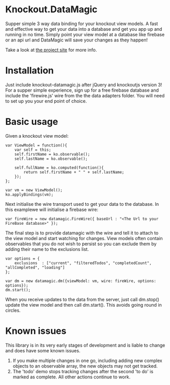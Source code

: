 Knockout.DataMagic
==================

Supper simple 3 way data binding for your knockout view models. A fast and effective way to get your data into a database and get you app up
and running in no time. Simply point your view model at a database like firebase or an api url and DataMagic will save your changes as they happen!


Take a look at [the project site](http://codescribler.github.io/Knockout.DataMagic) for more info. 

# Installation #
Just include knockout-datamagic.js after jQuery and knockoutjs version 3! For a supper simple experience, sign up for a free firebase database and include the 'firewire.js' wire from the the data adapters folder.
You will need to set up you your end point of choice.

# Basic usage #

Given a knockout view model:


    var ViewModel = function(){
        var self = this;
        self.firstName = ko.observable();
        self.lastName = ko.observable();

        self.fullName = ko.computed(function(){
            return self.firstName + " " + self.lastName;
        });
    };

    var vm = new ViewModel();
    ko.applyBindings(vm);


Next initialise the wire transport used to get your data to the database. In this examplewe will initialise a firebase wire:


    var fireWire = new datamagic.FireWire({ baseUrl : "<The Url to your FireBase database>" });


The final step is to provide datamagic with the wire and tell it to attach to the view model and start watching for changes.
View models often contain observables that you do not wish to persist so you can exclude them by adding their name to the exclusions list.


    var options = {
        exclusions  : ["current", "filteredTodos", "completedCount",  "allCompleted", "loading"]
    };

    var dm = new datamagic.dm({viewModel: vm, wire: fireWire, options: options});
    dm.start();


When you receive updates to the data from the server, just call dm.stop() update the view model and then call dm.start(). This avoids going round in circles.

# Known issues #

This library is in its very early stages of development and is liable to change and does have some known issues.

1. If you make multiple changes in one go, including adding new complex objects to an observable array, the new objects may not get tracked.
2. The 'todo' demo stops tracking changes after the second 'to do' is marked as complete. All other actions continue to work.